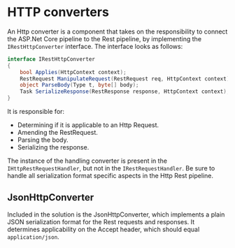 # HTTP converters
An Http converter is a component that takes on the responsibility to connect the ASP.Net Core pipeline to the Rest pipeline, by implementing the `IRestHttpConverter` interface.
The interface looks as follows:

```csharp
interface IRestHttpConverter
{
    bool Applies(HttpContext context);
    RestRequest ManipulateRequest(RestRequest req, HttpContext context);
    object ParseBody(Type t, byte[] body);
    Task SerializeResponse(RestResponse response, HttpContext context);
}
```

It is responsible for:
* Determining if it is applicable to an Http Request.
* Amending the RestRequest.
* Parsing the body.
* Serializing the response.

The instance of the handling converter is present in the `IHttpRestRequestHandler`, but not in the `IRestRequestHandler`.
Be sure to handle all serialization format specific aspects in the Http Rest pipeline.

## JsonHttpConverter
Included in the solution is the JsonHttpConverter, which implements a plain JSON serialization format for the Rest requests and responses.
It determines applicability on the Accept header, which should equal `application/json`.


